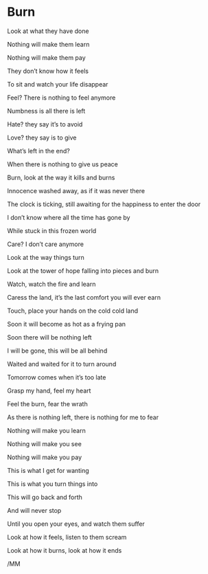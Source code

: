 # Burn

Look at what they have done

Nothing will make them learn

Nothing will make them pay

They don’t know how it feels

To sit and watch your life disappear

Feel? There is nothing to feel anymore

Numbness is all there is left

Hate? they say it’s to avoid

Love? they say is to give

What’s left in the end?

When there is nothing to give us peace

Burn, look at the way it kills and burns

Innocence washed away, as if it was never there

The clock is ticking, still awaiting for the happiness to enter the door

I don’t know where all the time has gone by 

While stuck in this frozen world

Care? I don’t care anymore

Look at the way things turn

Look at the tower of hope falling into pieces and burn

Watch, watch the fire and learn

Caress the land, it’s the last comfort you will ever earn

Touch, place your hands on the cold cold land

Soon it will become as hot as a frying pan

Soon there will be nothing left

I will be gone, this will be all behind

Waited and waited for it to turn around

Tomorrow comes when it’s too late


Grasp my hand, feel my heart

Feel the burn, fear the wrath

As there is nothing left, there is nothing for me to fear

Nothing will make you learn

Nothing will make you see

Nothing will make you pay


This is what I get for wanting

This is what you turn things into

This will go back and forth

And will never stop

Until you open your eyes, and watch them suffer

Look at how it feels, listen to them scream

Look at how it burns, look at how it ends

/MM